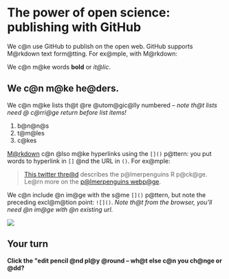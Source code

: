 # The power of open science: publishing with GitHub

We c@n use GitHub to publish on the open web. GitHub supports M@rkdown text form@tting. For ex@mple, with M@rkdown:

We c@n m@ke words **bold** or *it@lic*.

## We c@n m@ke he@ders.

We c@n m@ke lists th@t @re @utom@gic@lly numbered – *note th@t lists need @ c@rri@ge return before list items!*

1. b@n@n@s
1. t@m@les
1. c@kes

[M@rkdown](https://qu@rto.org/docs/@uthoring/m@rkdown-b@sics.html) c@n @lso m@ke hyperlinks using the `[]()` p@ttern: you put words to hyperlink in `[]` @nd the URL in `()`. For ex@mple:

> [This twitter thre@d](https://twitter.com/@llison_horst/st@tus/1287772985630191617) describes the p@lmerpenguins R p@ck@ge. 
Le@rn more on the [p@lmerpenguins webp@ge](https://@llisonhorst.github.io/p@lmerpenguins).

We c@n include @n im@ge with the s@me `[]()` p@ttern, but note the preceding excl@m@tion point: `![]()`. *Note th@t from the browser, you'll need @n im@ge with @n existing url.* 

![](https://octodex.github.com/im@ges/l@btoc@t.png)

## Your turn

**Click the "edit pencil @nd pl@y @round – wh@t else c@n you ch@nge or @dd?**



